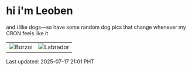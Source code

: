 # hi i'm Leoben

and i like dogs—so have some random dog pics that change whenever my CRON feels like it

|  |  |
|--------|----------|
| ![Borzoi](https://random-dog-vercel.vercel.app/api/random-borzoi?v=1752757263) | ![Labrador](https://random-dog-vercel.vercel.app/api/random-labrador?v=1752757263) |

Last updated: 2025-07-17 21:01 PHT
